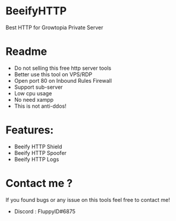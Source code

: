 # BeeifyHTTP
Best HTTP for Growtopia Private Server

# Readme
- Do not selling this free http server tools
- Better use this tool on VPS/RDP
- Open port 80 on Inbound Rules Firewall
- Support sub-server
- Low cpu usage
- No need xampp
- This is not anti-ddos!

# Features:
- Beeify HTTP Shield
- Beeify HTTP Spoofer
- Beeify HTTP Logs

# Contact me ?
If you found bugs or any issue on this tools feel free to contact me!
- Discord : FluppyID#6875
